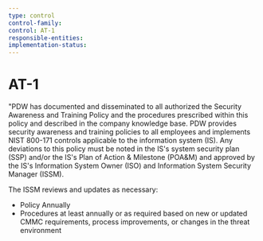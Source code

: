 ```yaml
---
type: control
control-family:
control: AT-1
responsible-entities:
implementation-status:
---
```


# AT-1

"PDW has documented and disseminated to all authorized the Security Awareness and Training Policy and the procedures prescribed within this policy and described in the company knowledge base. PDW provides security awareness and training policies to all employees and implements NIST 800-171 controls applicable to the information system (IS). Any deviations to this policy must be noted in the IS's system security plan (SSP) and/or the IS's Plan of Action & Milestone (POA&M) and approved by the IS's Information System Owner (ISO) and Information System Security Manager (ISSM).

The ISSM reviews and updates as necessary:

- Policy Annually
- Procedures at least annually or as required based on new or updated CMMC requirements, process improvements, or changes in the threat environment